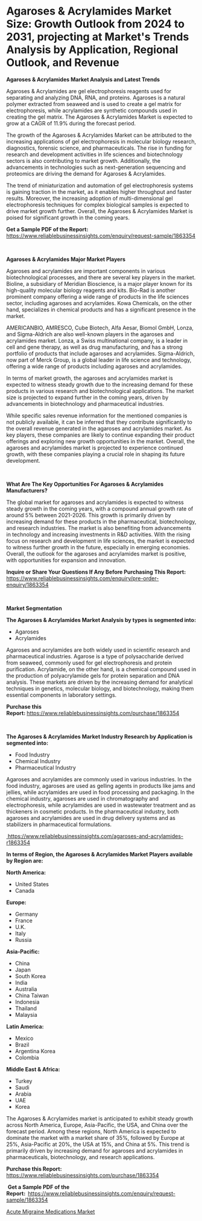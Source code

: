 <p><h1>Agaroses & Acrylamides Market Size: Growth Outlook from 2024 to 2031, projecting at Market's Trends Analysis by Application, Regional Outlook, and Revenue</h1></p><p><strong>Agaroses & Acrylamides Market Analysis and Latest Trends</strong></p>
<p><p>Agaroses & Acrylamides are gel electrophoresis reagents used for separating and analyzing DNA, RNA, and proteins. Agaroses is a natural polymer extracted from seaweed and is used to create a gel matrix for electrophoresis, while acrylamides are synthetic compounds used in creating the gel matrix. The Agaroses & Acrylamides Market is expected to grow at a CAGR of 11.9% during the forecast period.</p><p>The growth of the Agaroses & Acrylamides Market can be attributed to the increasing applications of gel electrophoresis in molecular biology research, diagnostics, forensic science, and pharmaceuticals. The rise in funding for research and development activities in life sciences and biotechnology sectors is also contributing to market growth. Additionally, the advancements in technologies such as next-generation sequencing and proteomics are driving the demand for Agaroses & Acrylamides.</p><p>The trend of miniaturization and automation of gel electrophoresis systems is gaining traction in the market, as it enables higher throughput and faster results. Moreover, the increasing adoption of multi-dimensional gel electrophoresis techniques for complex biological samples is expected to drive market growth further. Overall, the Agaroses & Acrylamides Market is poised for significant growth in the coming years.</p></p>
<p><strong>Get a Sample PDF of the Report:&nbsp;</strong> <a href="https://www.reliablebusinessinsights.com/enquiry/request-sample/1863354">https://www.reliablebusinessinsights.com/enquiry/request-sample/1863354</a></p>
<p>&nbsp;</p>
<p><strong>Agaroses & Acrylamides Major Market Players</strong></p>
<p><p>Agaroses and acrylamides are important components in various biotechnological processes, and there are several key players in the market. Bioline, a subsidiary of Meridian Bioscience, is a major player known for its high-quality molecular biology reagents and kits. Bio-Rad is another prominent company offering a wide range of products in the life sciences sector, including agaroses and acrylamides. Kowa Chemicals, on the other hand, specializes in chemical products and has a significant presence in the market.</p><p>AMERICANBIO, AMRESCO, Cube Biotech, Alfa Aesar, Biomol GmbH, Lonza, and Sigma-Aldrich are also well-known players in the agaroses and acrylamides market. Lonza, a Swiss multinational company, is a leader in cell and gene therapy, as well as drug manufacturing, and has a strong portfolio of products that include agaroses and acrylamides. Sigma-Aldrich, now part of Merck Group, is a global leader in life science and technology, offering a wide range of products including agaroses and acrylamides.</p><p>In terms of market growth, the agaroses and acrylamides market is expected to witness steady growth due to the increasing demand for these products in various research and biotechnological applications. The market size is projected to expand further in the coming years, driven by advancements in biotechnology and pharmaceutical industries.</p><p>While specific sales revenue information for the mentioned companies is not publicly available, it can be inferred that they contribute significantly to the overall revenue generated in the agaroses and acrylamides market. As key players, these companies are likely to continue expanding their product offerings and exploring new growth opportunities in the market. Overall, the agaroses and acrylamides market is projected to experience continued growth, with these companies playing a crucial role in shaping its future development.</p></p>
<p>&nbsp;</p>
<p><strong>What Are The Key Opportunities For Agaroses & Acrylamides Manufacturers?</strong></p>
<p><p>The global market for agaroses and acrylamides is expected to witness steady growth in the coming years, with a compound annual growth rate of around 5% between 2021-2026. This growth is primarily driven by increasing demand for these products in the pharmaceutical, biotechnology, and research industries. The market is also benefiting from advancements in technology and increasing investments in R&D activities. With the rising focus on research and development in life sciences, the market is expected to witness further growth in the future, especially in emerging economies. Overall, the outlook for the agaroses and acrylamides market is positive, with opportunities for expansion and innovation.</p></p>
<p><strong>Inquire or Share Your Questions If Any Before Purchasing This Report:</strong> <a href="https://www.reliablebusinessinsights.com/enquiry/pre-order-enquiry/1863354">https://www.reliablebusinessinsights.com/enquiry/pre-order-enquiry/1863354</a></p>
<p>&nbsp;</p>
<p><strong>Market Segmentation</strong></p>
<p><strong>The Agaroses & Acrylamides Market Analysis by types is segmented into:</strong></p>
<p><ul><li>Agaroses</li><li>Acrylamides</li></ul></p>
<p><p>Agaroses and acrylamides are both widely used in scientific research and pharmaceutical industries. Agarose is a type of polysaccharide derived from seaweed, commonly used for gel electrophoresis and protein purification. Acrylamide, on the other hand, is a chemical compound used in the production of polyacrylamide gels for protein separation and DNA analysis. These markets are driven by the increasing demand for analytical techniques in genetics, molecular biology, and biotechnology, making them essential components in laboratory settings.</p></p>
<p><strong>Purchase this Report:&nbsp;</strong><a href="https://www.reliablebusinessinsights.com/purchase/1863354">https://www.reliablebusinessinsights.com/purchase/1863354</a></p>
<p>&nbsp;</p>
<p><strong>The Agaroses & Acrylamides Market Industry Research by Application is segmented into:</strong></p>
<p><ul><li>Food Industry</li><li>Chemical Industry</li><li>Pharmaceutical Industry</li></ul></p>
<p><p>Agaroses and acrylamides are commonly used in various industries. In the food industry, agaroses are used as gelling agents in products like jams and jellies, while acrylamides are used in food processing and packaging. In the chemical industry, agaroses are used in chromatography and electrophoresis, while acrylamides are used in wastewater treatment and as thickeners in cosmetic products. In the pharmaceutical industry, both agaroses and acrylamides are used in drug delivery systems and as stabilizers in pharmaceutical formulations.</p></p>
<p><a href="https://www.reliablebusinessinsights.com/agaroses-and-acrylamides-r1863354">&nbsp;https://www.reliablebusinessinsights.com/agaroses-and-acrylamides-r1863354</a></p>
<p><strong>In terms of Region, the Agaroses & Acrylamides Market Players available by Region are:</strong></p>
<p>
    <p> <strong> North America: </strong>
        <ul>
            <li>United States</li>
            <li>Canada</li>
        </ul>
        </p> 
    <p> <strong> Europe: </strong>
        <ul>
            <li>Germany</li>
            <li>France</li>
            <li>U.K.</li>
            <li>Italy</li>
            <li>Russia</li>
        </ul>
        </p> 
    <p> <strong> Asia-Pacific: </strong>
        <ul>
            <li>China</li>
            <li>Japan</li>
            <li>South Korea</li>
            <li>India</li>
            <li>Australia</li>
            <li>China Taiwan</li>
            <li>Indonesia</li>
            <li>Thailand</li>
            <li>Malaysia</li>
        </ul>
        </p> 
    <p> <strong> Latin America: </strong>
        <ul>
            <li>Mexico</li>
            <li>Brazil</li>
            <li>Argentina Korea</li>
            <li>Colombia</li>
        </ul>
        </p> 
    <p> <strong> Middle East & Africa: </strong>
        <ul>
            <li>Turkey</li>
            <li>Saudi</li>
            <li>Arabia</li>
            <li>UAE</li>
            <li>Korea</li>
        </ul>
    </p>
    </p>
<p><p>The Agaroses & Acrylamides market is anticipated to exhibit steady growth across North America, Europe, Asia-Pacific, the USA, and China over the forecast period. Among these regions, North America is expected to dominate the market with a market share of 35%, followed by Europe at 25%, Asia-Pacific at 20%, the USA at 15%, and China at 5%. This trend is primarily driven by increasing demand for agaroses and acrylamides in pharmaceuticals, biotechnology, and research applications.</p></p>
<p><strong>Purchase this Report: </strong><a href="https://www.reliablebusinessinsights.com/purchase/1863354">https://www.reliablebusinessinsights.com/purchase/1863354</a></p>
<p>&nbsp;<strong>Get a Sample PDF of the Report:&nbsp;&nbsp;</strong><a href="https://www.reliablebusinessinsights.com/enquiry/request-sample/1863354">https://www.reliablebusinessinsights.com/enquiry/request-sample/1863354</a></p>
<p><strong></strong></p>
<p><p><a href="https://issuu.com/reportprime-2/docs/acute-migraine-medications-market-size-2030.pptx">Acute Migraine Medications Market</a></p></p>